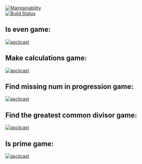 [![Maintainability](https://api.codeclimate.com/v1/badges/d018c0aa911ddc4de524/maintainability)](https://codeclimate.com/github/ltriem/frontend-project-lvl1/maintainability)  
[![Build Status](https://travis-ci.org/ltriem/frontend-project-lvl1.svg?branch=master)](https://travis-ci.org/ltriem/frontend-project-lvl1)

<h2>Is even game:</h2>

[![asciicast](https://asciinema.org/a/kI81izmzbaOqi0Wg8TlKirAai.svg)](https://asciinema.org/a/kI81izmzbaOqi0Wg8TlKirAai)

<h2>Make calculations game:</h2>

[![asciicast](https://asciinema.org/a/w5NxZSnvgogTAt0DB7SO0fCHZ.svg)](https://asciinema.org/a/w5NxZSnvgogTAt0DB7SO0fCHZ)

<h2>Find missing num in progression game:</h2>

[![asciicast](https://asciinema.org/a/eaiFSTfoWtt7zQUsiWip5poih.svg)](https://asciinema.org/a/eaiFSTfoWtt7zQUsiWip5poih)

<h2>Find the greatest common divisor game:</h2>

[![asciicast](https://asciinema.org/a/yNk4Jc15VQPIKKXXtFbpmR0a6.svg)](https://asciinema.org/a/yNk4Jc15VQPIKKXXtFbpmR0a6)

<h2>Is prime game:</h2>

[![asciicast](https://asciinema.org/a/RiK9n0UKPEsP9uuf4W0BUQD3n.svg)](https://asciinema.org/a/RiK9n0UKPEsP9uuf4W0BUQD3n)